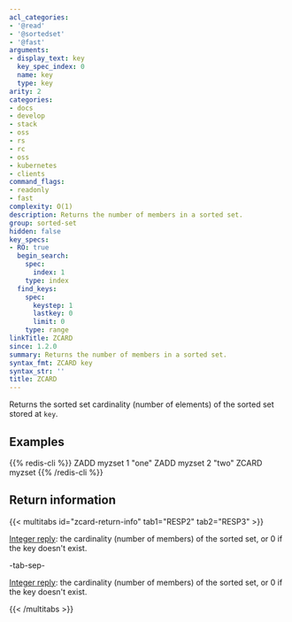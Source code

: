 ```yaml
---
acl_categories:
- '@read'
- '@sortedset'
- '@fast'
arguments:
- display_text: key
  key_spec_index: 0
  name: key
  type: key
arity: 2
categories:
- docs
- develop
- stack
- oss
- rs
- rc
- oss
- kubernetes
- clients
command_flags:
- readonly
- fast
complexity: O(1)
description: Returns the number of members in a sorted set.
group: sorted-set
hidden: false
key_specs:
- RO: true
  begin_search:
    spec:
      index: 1
    type: index
  find_keys:
    spec:
      keystep: 1
      lastkey: 0
      limit: 0
    type: range
linkTitle: ZCARD
since: 1.2.0
summary: Returns the number of members in a sorted set.
syntax_fmt: ZCARD key
syntax_str: ''
title: ZCARD
---
```

Returns the sorted set cardinality (number of elements) of the sorted set stored
at `key`.

## Examples

{{% redis-cli %}}
ZADD myzset 1 "one"
ZADD myzset 2 "two"
ZCARD myzset
{{% /redis-cli %}}

## Return information

{{< multitabs id="zcard-return-info" 
    tab1="RESP2" 
    tab2="RESP3" >}}

[Integer reply](../../develop/reference/protocol-spec#integers): the cardinality (number of members) of the sorted set, or 0 if the key doesn't exist.

-tab-sep-

[Integer reply](../../develop/reference/protocol-spec#integers): the cardinality (number of members) of the sorted set, or 0 if the key doesn't exist.

{{< /multitabs >}}
